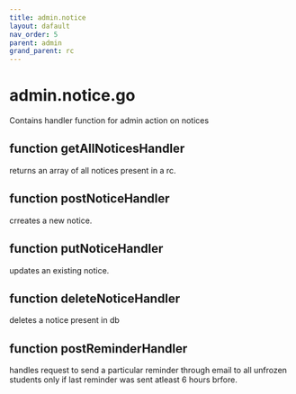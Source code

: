 ```yaml
---
title: admin.notice
layout: dafault
nav_order: 5
parent: admin
grand_parent: rc
---
```

# admin.notice.go

Contains handler function for admin action on notices

## function getAllNoticesHandler
returns an array of all notices present in a rc.

## function postNoticeHandler
crreates a new notice.

## function putNoticeHandler
updates an existing notice.

## function deleteNoticeHandler
deletes a notice present in db

## function postReminderHandler
handles request to send a particular reminder through email to all unfrozen students only if last reminder was sent atleast 6 hours brfore.
